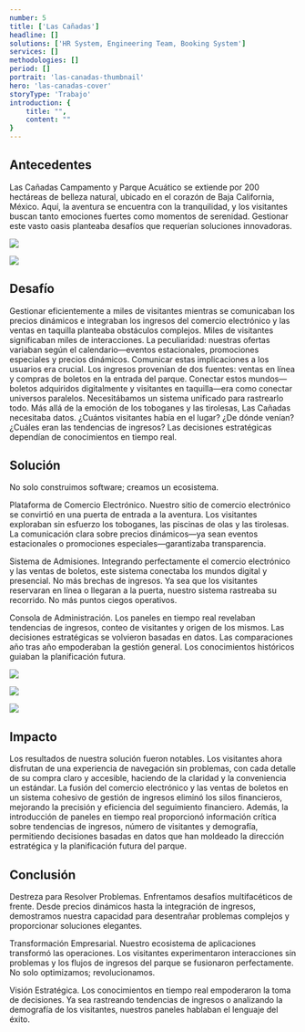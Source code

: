 ```yaml
---
number: 5
title: ['Las Cañadas']
headline: []
solutions: ['HR System, Engineering Team, Booking System']
services: []
methodologies: []
period: []
portrait: 'las-canadas-thumbnail'
hero: 'las-canadas-cover'
storyType: 'Trabajo'
introduction: {
    title: "",
    content: ""
}
---
```


## Antecedentes

Las Cañadas Campamento y Parque Acuático se extiende por 200 hectáreas de belleza natural, ubicado en el corazón de Baja California, México. Aquí, la aventura se encuentra con la tranquilidad, y los visitantes buscan tanto emociones fuertes como momentos de serenidad. Gestionar este vasto oasis planteaba desafíos que requerían soluciones innovadoras.

![](/work/las-canadas-figure-1.jpg)

![](/work/las-canadas-figure-2.jpg)

## Desafío

Gestionar eficientemente a miles de visitantes mientras se comunicaban los precios dinámicos e integraban los ingresos del comercio electrónico y las ventas en taquilla planteaba obstáculos complejos. Miles de visitantes significaban miles de interacciones. La peculiaridad: nuestras ofertas variaban según el calendario—eventos estacionales, promociones especiales y precios dinámicos. Comunicar estas implicaciones a los usuarios era crucial. Los ingresos provenían de dos fuentes: ventas en línea y compras de boletos en la entrada del parque. Conectar estos mundos—boletos adquiridos digitalmente y visitantes en taquilla—era como conectar universos paralelos. Necesitábamos un sistema unificado para rastrearlo todo. Más allá de la emoción de los toboganes y las tirolesas, Las Cañadas necesitaba datos. ¿Cuántos visitantes había en el lugar? ¿De dónde venían? ¿Cuáles eran las tendencias de ingresos? Las decisiones estratégicas dependían de conocimientos en tiempo real.

## Solución

No solo construimos software; creamos un ecosistema.

Plataforma de Comercio Electrónico. Nuestro sitio de comercio electrónico se convirtió en una puerta de entrada a la aventura. Los visitantes exploraban sin esfuerzo los toboganes, las piscinas de olas y las tirolesas. La comunicación clara sobre precios dinámicos—ya sean eventos estacionales o promociones especiales—garantizaba transparencia.

Sistema de Admisiones. Integrando perfectamente el comercio electrónico y las ventas de boletos, este sistema conectaba los mundos digital y presencial. No más brechas de ingresos. Ya sea que los visitantes reservaran en línea o llegaran a la puerta, nuestro sistema rastreaba su recorrido. No más puntos ciegos operativos.

Consola de Administración. Los paneles en tiempo real revelaban tendencias de ingresos, conteo de visitantes y origen de los mismos. Las decisiones estratégicas se volvieron basadas en datos. Las comparaciones año tras año empoderaban la gestión general. Los conocimientos históricos guiaban la planificación futura.

![](/work/las-canadas-figure-3.jpg)

![](/work/las-canadas-figure-4.jpg)

![](/work/las-canadas-figure-5.jpg)

## Impacto

Los resultados de nuestra solución fueron notables. Los visitantes ahora disfrutan de una experiencia de navegación sin problemas, con cada detalle de su compra claro y accesible, haciendo de la claridad y la conveniencia un estándar. La fusión del comercio electrónico y las ventas de boletos en un sistema cohesivo de gestión de ingresos eliminó los silos financieros, mejorando la precisión y eficiencia del seguimiento financiero. Además, la introducción de paneles en tiempo real proporcionó información crítica sobre tendencias de ingresos, número de visitantes y demografía, permitiendo decisiones basadas en datos que han moldeado la dirección estratégica y la planificación futura del parque.

## Conclusión

Destreza para Resolver Problemas. Enfrentamos desafíos multifacéticos de frente. Desde precios dinámicos hasta la integración de ingresos, demostramos nuestra capacidad para desentrañar problemas complejos y proporcionar soluciones elegantes.

Transformación Empresarial. Nuestro ecosistema de aplicaciones transformó las operaciones. Los visitantes experimentaron interacciones sin problemas y los flujos de ingresos del parque se fusionaron perfectamente. No solo optimizamos; revolucionamos.

Visión Estratégica. Los conocimientos en tiempo real empoderaron la toma de decisiones. Ya sea rastreando tendencias de ingresos o analizando la demografía de los visitantes, nuestros paneles hablaban el lenguaje del éxito.